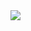 <img src="https://capsule-render.vercel.app/api?type=waving&color=auto&height=200&section=header&text=YunjinGithub!&fontSize=90" />

